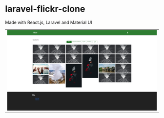 # laravel-flickr-clone
<p>Made with React.js, Laravel and Material UI</p>

<table>
<tr>
    <td><img src="https://github.com/Muharrem-Yildirim/laravel-flickr-clone/blob/main/screenshots/screenshot_1.png?raw=true"  width = "100%"></td>
   </tr> 
</table>
